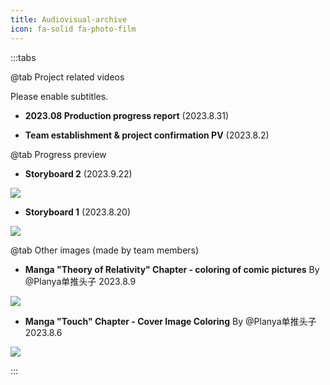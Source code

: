 ```yaml
---
title: Audiovisual-archive
icon: fa-solid fa-photo-film
---
```

:::tabs

@tab Project related videos

<HopeIcon icon="play" color="rgb(0, 196, 244)" /> Please enable subtitles.

- **2023.08 Production progress report** (2023.8.31)
<YouTube id="GIgHQmar1Zg" />

- **Team establishment & project confirmation PV** (2023.8.2)
<YouTube id="AR9kq_hEnA0" />

@tab Progress preview
- **Storyboard 2** (2023.9.22)
 
![](https://pic.mufeng086.com/i/2023/09/24/kn40am.webp)

- **Storyboard 1** (2023.8.20)

![](https://pic.mufeng086.com/i/2023/09/24/kn5csm.webp)

@tab Other images (made by team members)
- **Manga "Theory of Relativity" Chapter - coloring of comic pictures**
By @Planya单推头子
2023.8.9

![](https://pic.mufeng086.com/i/2023/09/24/kn4j9k.webp)

- **Manga "Touch" Chapter - Cover Image Coloring**
By @Planya单推头子
2023.8.6

![](https://pic.mufeng086.com/i/2023/09/24/kn4vu8.webp)

:::